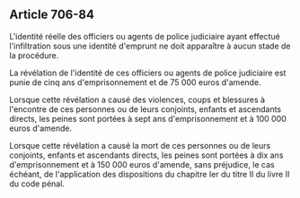 Article 706-84
----
L'identité réelle des officiers ou agents de police judiciaire ayant effectué
l'infiltration sous une identité d'emprunt ne doit apparaître à aucun stade de
la procédure.

La révélation de l'identité de ces officiers ou agents de police judiciaire est
punie de cinq ans d'emprisonnement et de 75 000 euros d'amende.

Lorsque cette révélation a causé des violences, coups et blessures à l'encontre
de ces personnes ou de leurs conjoints, enfants et ascendants directs, les
peines sont portées à sept ans d'emprisonnement et à 100 000 euros d'amende.

Lorsque cette révélation a causé la mort de ces personnes ou de leurs conjoints,
enfants et ascendants directs, les peines sont portées à dix ans
d'emprisonnement et à 150 000 euros d'amende, sans préjudice, le cas échéant, de
l'application des dispositions du chapitre Ier du titre II du livre II du code
pénal.

